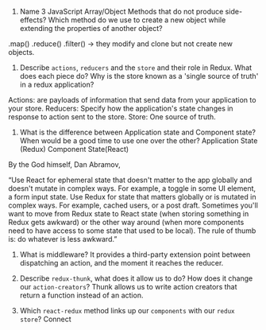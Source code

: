 1.  Name 3 JavaScript Array/Object Methods that do not produce side-effects? Which method do we use to create a new object while extending the properties of another object?

.map() .reduce() .filter() -> they modify and clone but not create new objects.

1.  Describe `actions`, `reducers` and the `store` and their role in Redux. What does each piece do? Why is the store known as a 'single source of truth' in a redux application?

Actions: are payloads of information that send data from your application to your store.
Reducers: Specify how the application's state changes in response to action sent to the store. 
Store: One source of truth.

1.  What is the difference between Application state and Component state? When would be a good time to use one over the other?
Application State (Redux) Component State(React)

By the God himself, Dan Abramov, 

“Use React for ephemeral state that doesn't matter to the app globally and doesn't mutate in complex ways. For example, a toggle in some UI element, a form input state. Use Redux for state that matters globally or is mutated in complex ways. For example, cached users, or a post draft.
Sometimes you'll want to move from Redux state to React state (when storing something in Redux gets awkward) or the other way around (when more components need to have access to some state that used to be local).
The rule of thumb is: do whatever is less awkward.”

1.  What is middleware?
It provides a third-party extension point between dispatching an action, and the moment it reaches the reducer.

1.  Describe `redux-thunk`, what does it allow us to do? How does it change our `action-creators`?
Thunk allows us to write action creators that return a function instead of an action.

1.  Which `react-redux` method links up our `components` with our `redux store`?
Connect

